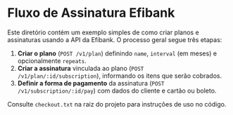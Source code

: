 # Fluxo de Assinatura Efibank

Este diretório contém um exemplo simples de como criar planos e assinaturas usando a API da Efibank. O processo geral segue três etapas:

1. **Criar o plano** (`POST /v1/plan`) definindo `name`, `interval` (em meses) e opcionalmente `repeats`.
2. **Criar a assinatura** vinculada ao plano (`POST /v1/plan/:id/subscription`), informando os itens que serão cobrados.
3. **Definir a forma de pagamento** da assinatura (`POST /v1/subscription/:id/pay`) com dados do cliente e cartão ou boleto.

Consulte `checkout.txt` na raiz do projeto para instruções de uso no código.
